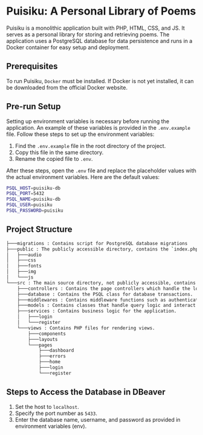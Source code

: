 # Puisiku: A Personal Library of Poems

Puisiku is a monolithic application built with PHP, HTML, CSS, and JS. It serves as a personal library for storing and retrieving poems. The application uses a PostgreSQL database for data persistence and runs in a Docker container for easy setup and deployment.

## Prerequisites

To run Puisiku, `Docker` must be installed. If Docker is not yet installed, it can be downloaded from the official Docker website.

## Pre-run Setup

Setting up environment variables is necessary before running the application. An example of these variables is provided in the `.env.example` file. Follow these steps to set up the environment variables:

1. Find the `.env.example` file in the root directory of the project.
2. Copy this file in the same directory.
3. Rename the copied file to `.env`.

After these steps, open the `.env` file and replace the placeholder values with the actual environment variables. Here are the default values:

```bash
PSQL_HOST=puisiku-db
PSQL_PORT=5432
PSQL_NAME=puisiku-db
PSQL_USER=puisiku
PSQL_PASSWORD=puisiku
```

## Project Structure

```bash
├───migrations : Contains script for PostgreSQL database migrations
├───public : The publicly accessible directory, contains the `index.php` file as entrypoint
│   ├───audio
│   ├───css
│   ├───fonts
│   ├───img
│   └───js
└───src : The main source directory, not publicly accessible, contains the application’s PHP classes
    ├───controllers : Contains the page controllers which handle the logic for different pages of the application.
    ├───database : Contains the PSQL class for database transactions.
    ├───middlewares : Contains middleware functions such as authentication checks
    ├───models : Contains classes that handle query logic and interact with the database.
    ├───services : Contains business logic for the application.
    │   ├───login
    │   └───register
    └───views : Contains PHP files for rendering views.
        ├───components
        ├───layouts
        └───pages
            ├───dashboard
            ├───errors
            ├───home
            ├───login
            └───register
```

## Steps to Access the Database in DBeaver

1. Set the host to `localhost`.
2. Specify the port number as `5433`.
3. Enter the database name, username, and password as provided in environment variables (env).
